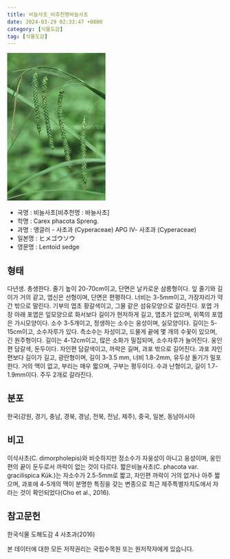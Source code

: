 ```yaml
---
title: 비늘사초_비추천명바늘사초
date: 2024-03-29 02:33:47 +0800
category: [식물도감]
tag: [식물도감]
---
```




![비늘사초[비추천명 : 바늘사초]](/assets/img/fileUpload/plants/basic/Cyperaceae/Carex/4623/1_th2.JPG)
- 국명 : 비늘사초[비추천명 : 바늘사초]
- 학명 : Carex phacota Spreng.
- 과명 : 앵글러 - 사초과 (Cyperaceae) APG Ⅳ- 사초과 (Cyperaceae)
- 일본명 : ヒメゴウソウ
- 영문명 : Lentoid sedge


## 형태
다년생. 총생한다. 줄기 높이 20-70cm이고, 단면은 날카로운 삼릉형이다. 잎 줄기와 길이가 거의 같고, 엽신은 선형이며, 단면은 편평하다. 너비는 3-5mm이고, 가장자리가 약간 밖으로 말린다. 기부의 엽초 황갈색이고, 그물 같은 섬유모양으로 갈라진다. 포엽 가장 아래 포엽은 잎모양으로 화서보다 길이가 현저하게 길고, 엽초가 없으며, 위쪽의 포엽은 가시모양이다. 소수 3-5개이고, 정생하는 소수는 웅성이며, 실모양이다. 길이는 5-15cm이고, 소수자루가 있다. 측소수는 자성이고, 드물게 끝에 몇 개의 수꽃이 있으며, 긴 원주형이다. 길이는 4-12cm이고, 많은 소화가 밀집되며, 소수자루가 늘어진다. 웅인편 담갈색, 둔두이다. 자인편 담갈색이고, 까락은 길며, 과포 밖으로 길어진다. 과포 자인편보다 길이가 길고, 광란형이며, 길이 3-3.5 mm, 너비 1.8-2mm, 유두상 돌기가 밀포한다. 거의 맥이 없고, 부리는 매우 짧으며, 구부는 평두이다. 수과 난형이고, 길이 1.7-1.9mm이다. 주두 2개로 갈라진다.
## 분포
한국(강원, 경기, 충남, 경북, 경남, 전북, 전남, 제주), 중국, 일본, 동남아시아
## 비고
이삭사초(C. dimorpholepis)와 비슷하지만 정소수가 자웅성이 아니고 웅성이며, 웅인편의 끝이 둔두로서 까락이 없는 것이 다르다. 짧은비늘사초(C. phacota var. gracilispica Kük.)는 자소수가 2.5-5mm로 짧고, 자인편 까락이 거의 없거나 아주 짧으며, 과포에 4-5개의 맥이 분명한 특징을 갖는 변종으로 최근 제주특별자치도에서 자라는 것이 확인되었다(Cho et al., 2016).
## 참고문헌
한국식물 도해도감 4 사초과(2016)






본 데이터에 대한 모든 저작권리는 국립수목원 또는 원저작자에게 있습니다.
